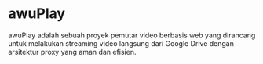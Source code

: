 # awuPlay
awuPlay adalah sebuah proyek pemutar video berbasis web yang dirancang untuk melakukan streaming video langsung dari Google Drive dengan arsitektur proxy yang aman dan efisien.
